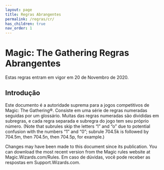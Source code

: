 ```yaml
---
layout: page
title: Regras Abrangentes
permalink: /regras/cr/
has_children: true
nav_order: 1
---
```


# Magic: The Gathering Regras Abrangentes


Estas regras entram em vigor em 20 de Novembro de 2020.

## Introdução

Este documento é a autoridade suprema para a jogos competitivos de Magic: The Gathering®. Consiste em uma série de regras numeradas seguidas por um glossário. Muitas das regras numeradas são divididas em subregras, e cada regra separada e subregra do jogo tem seu próprio número. (Note that subrules skip the letters “l” and “o” due to potential confusion with the numbers “1” and “0”; subrule 704.5k is followed by 704.5m, then 704.5n, then 704.5p, for example.)

Changes may have been made to this document since its publication. You can download the most recent version from the Magic rules website at Magic.Wizards.com/Rules. Em caso de dúvidas, você pode receber as respostas em Support.Wizards.com.